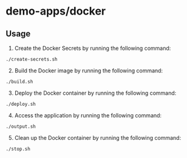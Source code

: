 # demo-apps/docker

## Usage

1. Create the Docker Secrets by running the following command:

```
./create-secrets.sh
```

2. Build the Docker image by running the following command:

```
./build.sh
```

3. Deploy the Docker container by running the following command:

```
./deploy.sh
```

4. Access the application by running the following command:

```
./output.sh
```

5. Clean up the Docker container by running the following command:

```
./stop.sh
```
